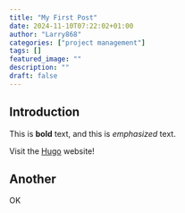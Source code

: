 ```yaml
---
title: "My First Post"
date: 2024-11-10T07:22:02+01:00
author: "Larry868"
categories: ["project management"]
tags: []
featured_image: ""
description: ""
draft: false
---
```


## Introduction

This is **bold** text, and this is *emphasized* text.

Visit the [Hugo](https://gohugo.io) website!

## Another
 
OK

